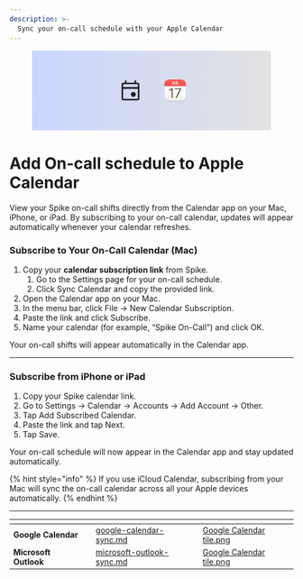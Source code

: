 ```yaml
---
description: >-
  Sync your on-call schedule with your Apple Calendar
---
```


<figure><img src="../../.gitbook/assets/oncall/calendar-sync/Apple calendar cover.png" alt="Export on-call schedule to your calendar"><figcaption></figcaption></figure>

# Add On-call schedule to Apple Calendar

View your Spike on-call shifts directly from the Calendar app on your Mac, iPhone, or iPad. By subscribing to your on-call calendar, updates will appear automatically whenever your calendar refreshes.

### Subscribe to Your On-Call Calendar (Mac)

1. Copy your **calendar subscription link** from Spike.
    1. Go to the Settings page for your on-call schedule.
    2. Click Sync Calendar and copy the provided link.
2. Open the Calendar app on your Mac.
3. In the menu bar, click File → New Calendar Subscription.
4. Paste the link and click Subscribe.
5. Name your calendar (for example, “Spike On-Call”) and click OK.

Your on-call shifts will appear automatically in the Calendar app.

---

### Subscribe from iPhone or iPad

1. Copy your Spike calendar link.
2. Go to Settings → Calendar → Accounts → Add Account → Other.
3. Tap Add Subscribed Calendar.
4. Paste the link and tap Next.
5. Tap Save.

Your on-call schedule will now appear in the Calendar app and stay updated automatically.

{% hint style="info" %}
If you use iCloud Calendar, subscribing from your Mac will sync the on-call calendar across all your Apple devices automatically.
{% endhint %}

---

<table data-view="cards">
  <thead>
    <tr>
      <th></th>
      <th></th>
      <th data-hidden data-card-target data-type="content-ref"></th>
      <th data-hidden data-card-cover data-type="files"></th>
    </tr>
  </thead>
  <tbody>
    <tr>
      <td><strong>Google Calendar</strong></td>
      <td></td>
      <td><a href="google-calendar-sync.md">google-calendar-sync.md</a></td>
      <td><a href="../../.gitbook/assets/oncall/calendar-sync/Google Calendar tile.png">Google Calendar tile.png</a></td>
    </tr>
    <tr>
      <td><strong>Microsoft Outlook</strong></td>
      <td></td>
      <td><a href="microsoft-outlook-sync.md">microsoft-outlook-sync.md</a></td>
      <td><a href="../../.gitbook/assets/oncall/calendar-sync/Outlook Calendar tile.png">Google Calendar tile.png</a></td>
    </tr>
  </tbody>
</table>